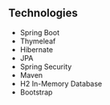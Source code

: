 ## Technologies
* Spring Boot
* Thymeleaf
* Hibernate
* JPA
* Spring Security
* Maven
* H2 In-Memory Database
* Bootstrap
